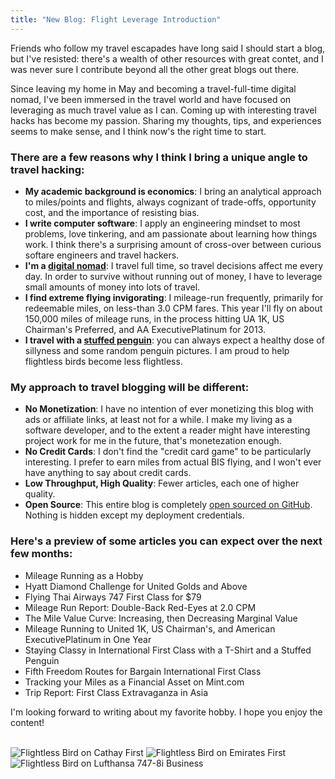 ```yaml
---
title: "New Blog: Flight Leverage Introduction"
---
```


Friends who follow my travel escapades have long said I should start a blog, but I've resisted: there's a wealth of other resources with great contet, and I was never sure I contribute beyond all the other great blogs out there.

Since leaving my home in May and becoming a travel-full-time digital nomad, I've been immersed in the travel world and have focused on leveraging as much travel value as I can. Coming up with interesting travel hacks has become my passion. Sharing my thoughts, tips, and experiences seems to make sense, and I think now's the right time to start.

### There are a few reasons why I think I bring a unique angle to travel hacking:

* **My academic background is economics**: I bring an analytical approach to miles/points and flights, always cognizant of trade-offs, opportunity cost, and the importance of resisting bias.
* **I write computer software**: I apply an engineering mindset to most problems, love tinkering, and am passionate about learning how things work. I think there's a surprising amount of cross-over between curious softare engineers and travel hackers.
* **I'm a [digital nomad](http://travel.benhughes.name)**: I travel full time, so travel decisions affect me every day. In order to survive without running out of money, I have to leverage small amounts of money into lots of travel.
* **I find extreme flying invigorating**: I mileage-run frequently, primarily for redeemable miles, on less-than 3.0 CPM fares. This year I'll fly on about 150,000 miles of mileage runs, in the process hitting UA 1K, US Chairman's Preferred, and AA ExecutivePlatinum for 2013.
* **I travel with a [stuffed penguin](http://jettingpenguin.com)**: you can always expect a healthy dose of sillyness and some random penguin pictures. I am proud to help flightless birds become less flightless.

### My approach to travel blogging will be different:

* **No Monetization**: I have no intention of ever monetizing this blog with ads or affiliate links, at least not for a while. I make my living as a software developer, and to the extent a reader might have interesting project work for me in the future, that's monetezation enough.
* **No Credit Cards**: I don't find the "credit card game" to be particularly interesting. I prefer to earn miles from actual BIS flying, and I won't ever have anything to say about credit cards.
* **Low Throughput, High Quality**: Fewer articles, each one of higher quality.
* **Open Source**: This entire blog is completely [open sourced on GitHub](http://github.com/rubiety/flight_leverage). Nothing is hidden except my deployment credentials.

### Here's a preview of some articles you can expect over the next few months:

* Mileage Running as a Hobby
* Hyatt Diamond Challenge for United Golds and Above
* Flying Thai Airways 747 First Class for $79
* Mileage Run Report: Double-Back Red-Eyes at 2.0 CPM
* The Mile Value Curve: Increasing, then Decreasing Marginal Value
* Mileage Running to United 1K, US Chairman's, and American ExecutivePlatinum in One Year
* Staying Classy in International First Class with a T-Shirt and a Stuffed Penguin
* Fifth Freedom Routes for Bargain International First Class
* Tracking your Miles as a Financial Asset on Mint.com
* Trip Report: First Class Extravaganza in Asia

I'm looking forward to writing about my favorite hobby. I hope you enjoy the content!

<br />

<div class="image-container">
  <img alt="Flightless Bird on Cathay First" src="/blog/2013/09/03/flight-leverage-introduction/cathay_f_penguin.jpg" />
  <img alt="Flightless Bird on Emirates First" src="/blog/2013/09/03/flight-leverage-introduction/emirates_f_penguin.jpg" />
  <img alt="Flightless Bird on Lufthansa 747-8i Business" src="/blog/2013/09/03/flight-leverage-introduction/lufthansa_j_penguin.jpg" />
</div>

